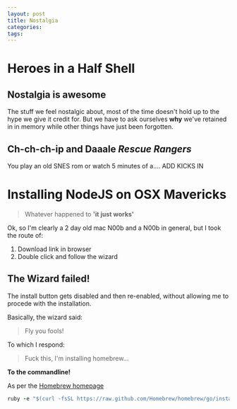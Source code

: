 ```yaml
---
layout: post
title: Nostalgia
categories: 
tags: 
---
```

# Heroes in a Half Shell


## Nostalgia is awesome

The stuff we feel nostalgic about, most of the time doesn't hold up to the hype we give it credit for.
But we have to ask ourselves **why** we've retained in in memory while other things have just been forgotten.

## Ch-ch-ch-ip and Daaale *Rescue Rangers*

You play an old SNES rom or watch 5 minutes of a.... ADD KICKS IN


# Installing NodeJS on OSX Mavericks

> Whatever happened to **'it just works'**

Ok, so I'm clearly a 2 day old mac N00b and a N00b in general, but I took the route of:

 1. Download link in browser
 2. Double click and follow the wizard

 ## The Wizard failed! 

 The install button gets disabled and then re-enabled, without allowing me to procede with the installation.

 Basically, the wizard said:

 > Fly you fools!

 To which I respond:

 > Fuck this, I'm installing homebrew...

**To the commandline!**

As per the [Homebrew homepage](http://brew.sh)

``` ruby 
ruby -e "$(curl -fsSL https://raw.github.com/Homebrew/homebrew/go/install)"
```

